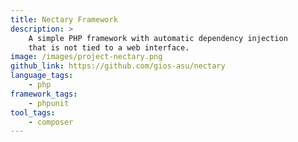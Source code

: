 ```yaml
---
title: Nectary Framework
description: >
    A simple PHP framework with automatic dependency injection
    that is not tied to a web interface.
image: /images/project-nectary.png
github_link: https://github.com/gios-asu/nectary
language_tags:
    - php
framework_tags:
    - phpunit
tool_tags:
    - composer
---
```

